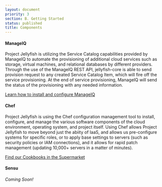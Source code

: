 ```yaml
---
layout: document
priority: 3
section: B. Getting Started
status: published
title: Components
---
```


#### ManageIQ

Project Jellyfish is utilizing the Service Catalog capabilities provided by ManageIQ to automate the provisioning of additional cloud services such as storage, virtual machines, and relational databases by different providers. Through the use of the ManageIQ REST API, jellyfish-core is able to send provision request to any created Service Catalog Item, which will fire off the service provisioning. At the end of service provisioning, ManageIQ will send the status of the provisioning with any needed information.

[Learn how to install and configure ManageIQ](https://github.com/projectjellyfish/api/blob/master/MANAGEIQ.md)


#### Chef

Project Jellyfish is using the Chef configuration management tool to install, configure, and manage the various software components of the cloud environment, operating system, and project itself.  Using Chef allows Project Jellyfish to move beyond just the abiity of IaaS, and allows us pre-configure systems for specific roles, or to apply base settings to servers (such as security policies or IAM connections), and it allows for rapid patch management (updating 10,000+ servers in a matter of minutes).  


[Find our Cookbooks in the Supermarket](https://supermarket.chef.io/users/boozallenhamilton)


#### Sensu

###### Coming Soon!
